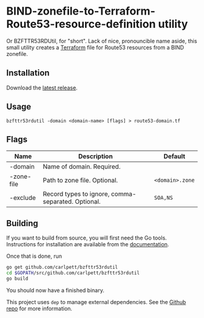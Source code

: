 # BIND-zonefile-to-Terraform-Route53-resource-definition utility
Or BZFTTR53RDUtil, for "short". Lack of nice, pronouncible name aside, this small utility creates a [Terraform](https://terraform.io) file for Route53 resources from a BIND zonefile.

## Installation
Download the [latest release](https://github.com/carlpett/bzfttr53rdutil/releases/latest).

## Usage
`bzfttr53rdutil -domain <domain-name> [flags] > route53-domain.tf`

## Flags
| Name       | Description                                        | Default         |
|------------|----------------------------------------------------|-----------------|
| -domain    | Name of domain. Required.                          |                 |
| -zone-file | Path to zone file. Optional.                       | `<domain>.zone` |
| -exclude   | Record types to ignore, comma-separated. Optional. | `SOA,NS`        |


## Building
If you want to build from source, you will first need the Go tools. Instructions for installation are available from the [documentation](https://golang.org/doc/install#install).

Once that is done, run 

```bash
go get github.com/carlpett/bzfttr53rdutil
cd $GOPATH/src/github.com/carlpett/bzfttr53rdutil
go build
```

You should now have a finished binary.

This project uses `dep` to manage external dependencies. See the [Github repo](https://github.com/golang/dep) for more information.
